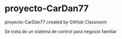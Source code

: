 # proyecto-CarDan77
proyecto-CarDan77 created by GitHub Classroom

Se trata de un sistema de control para negocio familiar 
